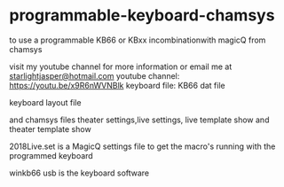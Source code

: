 # programmable-keyboard-chamsys
to use a programmable KB66 or KBxx incombinationwith magicQ from chamsys

visit my youtube channel for more information or email me at starlightjasper@hotmail.com
youtube channel:   https://youtu.be/x9R6nWVNBlk
keyboard file:
KB66 dat file

keyboard layout file

and chamsys files theater settings,live settings, live template show and theater template show

2018Live.set is a MagicQ settings file to get the macro's running with the programmed keyboard

winkb66 usb is the keyboard software
